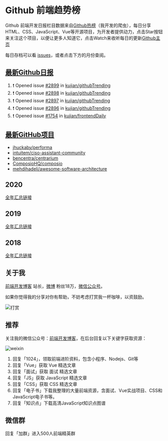 # Github 前端趋势榜

Github 前端开发日报栏目数据来自[Github热榜](https://github.qdkfweb.cn/)（我开发的爬虫），每日分享HTML、CSS、JavaScript、Vue等开源项目，为开发者提供动力，点击Star按钮来关注这个项目，以便让更多人知道它，点击Watch来收听每日的更新[Github主页](https://github.com/kujian/githubTrending)

每日存档可以看 [issues](https://github.com/kujian/githubTrending/issues)，或者点击下方的月份查阅。

## [最新Github日报](https://github.com/kujian/githubTrending/issues)

<!--START_SECTION:activity-->
1. ❗ Opened issue [#2899](https://github.com/kujian/githubTrending/issues/2899) in [kujian/githubTrending](https://github.com/kujian/githubTrending)
2. ❗ Opened issue [#2898](https://github.com/kujian/githubTrending/issues/2898) in [kujian/githubTrending](https://github.com/kujian/githubTrending)
3. ❗ Opened issue [#2897](https://github.com/kujian/githubTrending/issues/2897) in [kujian/githubTrending](https://github.com/kujian/githubTrending)
4. ❗ Opened issue [#2896](https://github.com/kujian/githubTrending/issues/2896) in [kujian/githubTrending](https://github.com/kujian/githubTrending)
5. ❗ Opened issue [#1754](https://github.com/kujian/frontendDaily/issues/1754) in [kujian/frontendDaily](https://github.com/kujian/frontendDaily)
<!--END_SECTION:activity-->


## [最新GitHub项目](https://github.qdkfweb.cn/)

<!-- BLOG-POST-LIST:START -->
- [jhuckaby/performa](https://github.qdkfweb.cn/jhuckaby-performa/)
- [intuitem/ciso-assistant-community](https://github.qdkfweb.cn/intuitem-ciso-assistant-community/)
- [bencentra/centrarium](https://github.qdkfweb.cn/bencentra-centrarium/)
- [ComposioHQ/composio](https://github.qdkfweb.cn/composiohq-composio/)
- [mehdihadeli/awesome-software-architecture](https://github.qdkfweb.cn/mehdihadeli-awesome-software-architecture/)
<!-- BLOG-POST-LIST:END -->

## 2020
[全年汇总链接](https://github.com/kujian/githubTrending/tree/master/2020)
## 2019
[全年汇总链接](https://github.com/kujian/githubTrending/tree/master/2019)

## 2018
[全年汇总链接](https://github.com/kujian/githubTrending/tree/master/2018)

## 关于我

[前端开发博客](https://qdkfweb.cn/) 站长，[微博](https://weibo.com/kujian) 粉丝18万，[微信公众号](https://open.weixin.qq.com/qr/code?username=caibaojian_com)。


如果你觉得我的分享对你有帮助，不妨考虑打赏我一杯咖啡，以资鼓励。

![打赏](https://upload-images.jianshu.io/upload_images/570843-db4053c67a8c9ea9.png)

## 推荐

关注我的微信公众号：[前端开发博客](https://open.weixin.qq.com/qr/code?username=caibaojian_com)，在后台回复以下关键字获取资源：

![weixin](https://pic.qdkfweb.cn/uploads/2023/11/weixin.png)

1. 回复「1024」，领取前端进阶资料，包含小程序、Nodejs、Git等
2. 回复「Vue」获取 Vue 精选文章
3. 回复「面试」获取 面试 精选文章
4. 回复「JS」获取 JavaScript 精选文章
5. 回复「CSS」获取 CSS 精选文章
7. 回复「电子书」下载我整理的大量前端资源，含面试、Vue实战项目、CSS和JavaScript电子书等。
8. 回复「知识点」下载高清JavaScript知识点图谱

## 微信群

回复「加群」进入500人前端精英群


